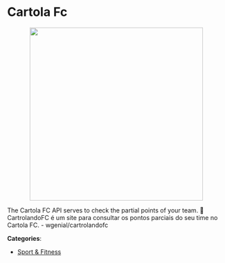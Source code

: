 # Cartola Fc
<p align="center">
    <img width="400" src="https://raw.githubusercontent.com/apis-list/apis-list/apis/cartola-fc/logo_256x256.png" />
</p>

The Cartola FC API serves to check the partial points of your team. 🎩 CartrolandoFC é um site para consultar os pontos parciais do seu time no Cartola FC. - wgenial/cartrolandofc



**Categories**:
- [Sport & Fitness](https://github.com/apis-list/apis-list#sport-and-fitness)




